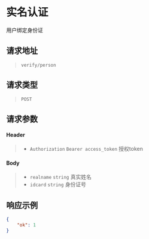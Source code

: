 # 实名认证

用户绑定身份证

## 请求地址

> `verify/person`

## 请求类型

> `POST`

## 请求参数

#### Header

> - `Authorization` `Bearer access_token` 授权token

#### Body

> - `realname` `string` 真实姓名
> - `idcard` `string` 身份证号

## 响应示例

```json
{
    "ok": 1
}
```

